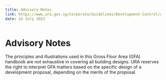```yaml
---
title: Advisory Notes
link: https://www.ura.gov.sg/Corporate/Guidelines/Development-Control/gross-floor-area/GFA
date: 14 July 2023
---
```


# Advisory Notes

The principles and illustrations used in this Gross Floor Area (GFA) handbook are not exhaustive in covering all building designs. URA reserves the right to interpret GFA matters based on the specific design of a development proposal, depending on the merits of the proposal.
